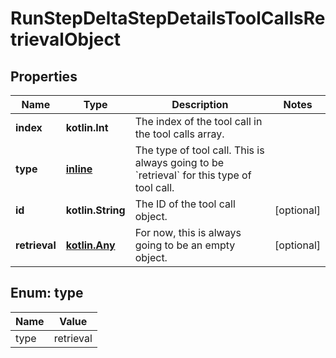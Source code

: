 
# RunStepDeltaStepDetailsToolCallsRetrievalObject

## Properties
Name | Type | Description | Notes
------------ | ------------- | ------------- | -------------
**index** | **kotlin.Int** | The index of the tool call in the tool calls array. | 
**type** | [**inline**](#Type) | The type of tool call. This is always going to be &#x60;retrieval&#x60; for this type of tool call. | 
**id** | **kotlin.String** | The ID of the tool call object. |  [optional]
**retrieval** | [**kotlin.Any**](.md) | For now, this is always going to be an empty object. |  [optional]


<a id="Type"></a>
## Enum: type
Name | Value
---- | -----
type | retrieval



